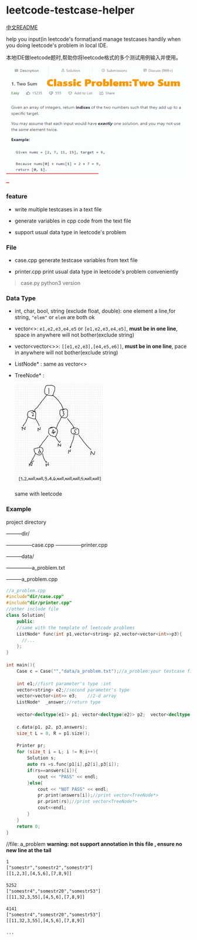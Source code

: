 # leetcode-testcase-helper

[中文README](./README_CHN.md)

help you input(in leetcode's format)and manage testcases handily when you doing leetcode's problem in local IDE.

本地IDE做leetcode题时,帮助你将leetcode格式的多个测试用例输入并使用。

![intro](pic/intro.gif)

### feature

- write multiple testcases in a text file

- generate variables in cpp code from the text file

- support  usual data type in leetcode's problem

  

### File

- case.cpp       generate testcase variables from text file

- printer.cpp    print usual data type in leetcode's problem conveniently

>case.py  python3 version






### Data Type

- int,  char, bool,  string  (exclude float, double):  one element a line,for string, `"elem"` or `elem` are both ok

- vector<>:    `e1,e2,e3,e4,e5` or `[e1,e2,e3,e4,e5]`, **must be in one line**, space in anywhere will not bother(exclude string)

- vector<vector<>>: `[[e1,e2,e3],[e4,e5,e6]]`, **must be in one line**, pace in anywhere will not bother(exclude string)

- ListNode*  : same as vector<>

- TreeNode*  : 

  ![tree](pic/tree.png)

  same with leetcode

### Example
project directory

———dir/

—————case.cpp
—————printer.cpp

———data/

—————a_problem.txt

———a_problem.cpp

   

```cpp
//a_problem.cpp
#include"dir/case.cpp"
#include"dir/printer.cpp"
//other include file
class Solution{
    public:
    //same with the template of leetcode problems
    ListNode* func(int p1,vector<string> p2,vector<vector<int>>p3){
      //...  
    };
}

int main(){
    Case c = Case("","data/a_problem.txt");//a_problem:your testcase file name
    
    int e1;//fisrt parameter's type :int
    vector<string> e2;//second parameter's type
    vector<vector<int>> e3;    //2-d array
    ListNode*  _answer;//return type
    
    vector<decltype(e1)> p1; vector<decltype(e2)> p2;  vector<decltype(e3)> p3;  			vector<decltype(_answer)> answers;
    	
    c.data(p1, p2, p3,answers);   
    size_t L = 0, R = p1.size();

    Printer pr;
    for (size_t i = L; i != R;i++){
        Solution s;
        auto rs =s.func(p1[i],p2[i],p3[i]);
        if(rs==answers[i]){     
            cout << "PASS" << endl;
        }else{       
            cout << "NOT PASS" << endl;
            pr.print(answers[i]);//print vector<TreeNode*>
            pr.print(rs);//print vector<TreeNode*>
            cout<<endl;
        }
    }
    return 0;
}


```



//file: a_problem   **warning: not support annotation in this file , ensure no new line at the tail**

```
1   
["somestr","somestr2","somestr3"]
[[1,2,3],[4,5,6],[7,8,9]]

5252
["somestr4","somestr20","somestr53"]
[[11,32,3,55],[4,5,6],[7,8,9]]

4141
["somestr4","somestr20","somestr53"]
[[11,32,3,55],[4,5,6],[7,8,9]]

...
```

